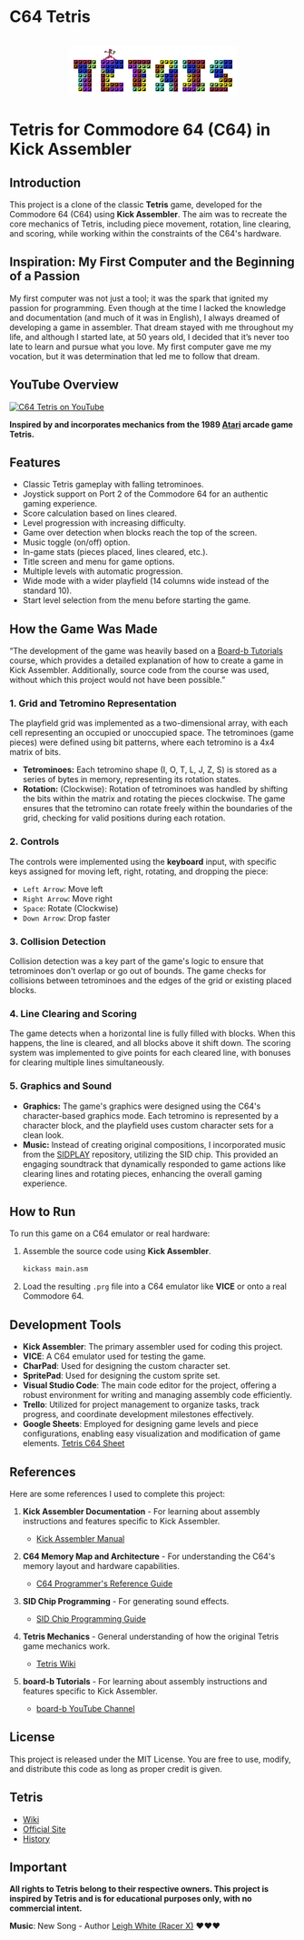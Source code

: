 # C64 Tetris

<br/>
<div align="center">
<a href="https://github.com/ShaanCoding/makeread.me">
<img src="images/tetris-title.png" alt="Logo" width="297" height="87">
</a>
</div>


# Tetris for Commodore 64 (C64) in Kick Assembler

## Introduction

This project is a clone of the classic **Tetris** game, developed for the Commodore 64 (C64) using **Kick Assembler**. The aim was to recreate the core mechanics of Tetris, including piece movement, rotation, line clearing, and scoring, while working within the constraints of the C64's hardware.

## Inspiration: My First Computer and the Beginning of a Passion

My first computer was not just a tool; it was the spark that ignited my passion for programming. Even though at the time I lacked the knowledge and documentation (and much of it was in English), I always dreamed of developing a game in assembler. That dream stayed with me throughout my life, and although I started late, at 50 years old, I decided that it’s never too late to learn and pursue what you love. My first computer gave me my vocation, but it was determination that led me to follow that dream.

## YouTube Overview

[![C64 Tetris on YouTube](https://i9.ytimg.com/vi/TbMEL27yrbg/mqdefault.jpg?v=6736ba52&sqp=CIj32rkG&rs=AOn4CLD6R9-NKqzJZVjvqRHo1ogMe_bpSg)](http://www.youtube.com/watch?v=TbMEL27yrbg "Tetris C64 Gameplay")


**Inspired by and incorporates mechanics from the 1989 [Atari](https://atari.com/) arcade game Tetris.**

## Features

-	Classic Tetris gameplay with falling tetrominoes.
-	Joystick support on Port 2 of the Commodore 64 for an authentic gaming experience.
-	Score calculation based on lines cleared.
-	Level progression with increasing difficulty.
-	Game over detection when blocks reach the top of the screen.
-	Music toggle (on/off) option.
-	In-game stats (pieces placed, lines cleared, etc.).
-	Title screen and menu for game options.
-	Multiple levels with automatic progression.
-	Wide mode with a wider playfield (14 columns wide instead of the standard 10).
-	Start level selection from the menu before starting the game.

## How the Game Was Made

“The development of the game was heavily based on a [Board-b Tutorials](https://www.youtube.com/@board-b-tutorials) course, which provides a detailed explanation of how to create a game in Kick Assembler. Additionally, source code from the course was used, without which this project would not have been possible.”


### 1. Grid and Tetromino Representation

The playfield grid was implemented as a two-dimensional array, with each cell representing an occupied or unoccupied space. The tetrominoes (game pieces) were defined using bit patterns, where each tetromino is a 4x4 matrix of bits.

- **Tetrominoes:** Each tetromino shape (I, O, T, L, J, Z, S) is stored as a series of bytes in memory, representing its rotation states.
- **Rotation:** (Clockwise): Rotation of tetrominoes was handled by shifting the bits within the matrix and rotating the pieces clockwise. The game ensures that the tetromino can rotate freely within the boundaries of the grid, checking for valid positions during each rotation.

### 2. Controls

The controls were implemented using the **keyboard** input, with specific keys assigned for moving left, right, rotating, and dropping the piece:

- `Left Arrow`: Move left
- `Right Arrow`: Move right
- `Space`: Rotate (Clockwise)
- `Down Arrow`: Drop faster

### 3. Collision Detection

Collision detection was a key part of the game's logic to ensure that tetrominoes don't overlap or go out of bounds. The game checks for collisions between tetrominoes and the edges of the grid or existing placed blocks.

### 4. Line Clearing and Scoring

The game detects when a horizontal line is fully filled with blocks. When this happens, the line is cleared, and all blocks above it shift down. The scoring system was implemented to give points for each cleared line, with bonuses for clearing multiple lines simultaneously.

### 5. Graphics and Sound

- **Graphics:** The game's graphics were designed using the C64's character-based graphics mode. Each tetromino is represented by a character block, and the playfield uses custom character sets for a clean look.
- **Music:** Instead of creating original compositions, I incorporated music from the [SIDPLAY](http://www.sidmusic.org/) repository, utilizing the SID chip. This provided an engaging soundtrack that dynamically responded to game actions like clearing lines and rotating pieces, enhancing the overall gaming experience.


## How to Run

To run this game on a C64 emulator or real hardware:

1. Assemble the source code using **Kick Assembler**.
   ```bash
   kickass main.asm
   ```
2. Load the resulting `.prg` file into a C64 emulator like **VICE** or onto a real Commodore 64.

## Development Tools

- **Kick Assembler**: The primary assembler used for coding this project.
- **VICE**: A C64 emulator used for testing the game.
- **CharPad**: Used for designing the custom character set.
- **SpritePad**: Used for designing the custom sprite set.
- **Visual Studio Code**: The main code editor for the project, offering a robust environment for writing and managing assembly code efficiently.
- **Trello**: Utilized for project management to organize tasks, track progress, and coordinate development milestones effectively.
- **Google Sheets**: Employed for designing game levels and piece configurations, enabling easy visualization and modification of game elements. [Tetris C64 Sheet](https://docs.google.com/spreadsheets/d/1_ig19sMXD00o047gIRUfUvoIk_laGAnXPoKrUIsnIFE/edit?usp=sharing)


## References

Here are some references I used to complete this project:

1. **Kick Assembler Documentation** - For learning about assembly instructions and features specific to Kick Assembler.
   - [Kick Assembler Manual](http://theweb.dk/KickAssembler/WebHelp/)
   
2. **C64 Memory Map and Architecture** - For understanding the C64's memory layout and hardware capabilities.
   - [C64 Programmer's Reference Guide](http://www.zimmers.net/cbmpics/cbm/c64/vic-ii.txt)
   
3. **SID Chip Programming** - For generating sound effects.
   - [SID Chip Programming Guide](https://www.c64-wiki.com/wiki/SID)

4. **Tetris Mechanics** - General understanding of how the original Tetris game mechanics work.
   - [Tetris Wiki](https://tetris.wiki/Tetris_Guideline)

5. **board-b Tutorials** - For learning about assembly instructions and features specific to Kick Assembler.
    - [board-b YouTube Channel](https://www.youtube.com/@board-b-tutorials)

## License

This project is released under the MIT License. You are free to use, modify, and distribute this code as long as proper credit is given.

## Tetris

- [Wiki](https://es.wikipedia.org/wiki/Tetris)
- [Official Site](https://www.tetris.com/)
- [History](https://vadim.oversigma.com/Tetris.htm)


## Important
**All rights to Tetris belong to their respective owners. This project is inspired by Tetris and is for educational purposes only, with no commercial intent.**

**Music**: New Song - Author [Leigh White (Racer X)](https://csdb.dk/release/?id=17674) ❤️❤️❤️